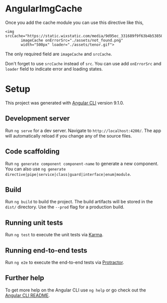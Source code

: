 # AngularImgCache


Once you add the cache module you can use this directive like this,

```
<img srcCache="https://static.wixstatic.com/media/9d95ec_331689f9f63b4b538509abb1d306ff20~mv2.gif"
       imageCache onErrorSrc="./assets/not_found.png"
       width="500px" loader="./assets/tenor.gif">
```

The only required field are `imageCache` and `srcCache`.

Don't forget to use `srcCache` instead of `src`. You can use add `onErrorSrc` and `loader` field to indicate error and loading states.







# Setup

This project was generated with [Angular CLI](https://github.com/angular/angular-cli) version 9.1.0.

## Development server

Run `ng serve` for a dev server. Navigate to `http://localhost:4200/`. The app will automatically reload if you change any of the source files.

## Code scaffolding

Run `ng generate component component-name` to generate a new component. You can also use `ng generate directive|pipe|service|class|guard|interface|enum|module`.

## Build

Run `ng build` to build the project. The build artifacts will be stored in the `dist/` directory. Use the `--prod` flag for a production build.

## Running unit tests

Run `ng test` to execute the unit tests via [Karma](https://karma-runner.github.io).

## Running end-to-end tests

Run `ng e2e` to execute the end-to-end tests via [Protractor](http://www.protractortest.org/).

## Further help

To get more help on the Angular CLI use `ng help` or go check out the [Angular CLI README](https://github.com/angular/angular-cli/blob/master/README.md).

